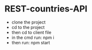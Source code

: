 # REST-countries-API

* clone the project
* cd to the project 
* then cd to client file
* in the cmd run: npm i
* then run: npm start
